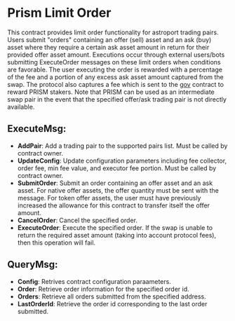 # Prism Limit Order

This contract provides limit order functionality for astroport trading pairs. Users submit "orders" containing an offer (sell) asset and an ask (buy) asset where they require a certain ask asset amount in return for their provided offer asset amount. Executions occur through external users/bots submitting ExecuteOrder messages on these limit orders when conditions are favorable. The user executing the order is rewarded with a percentage of the fee and a portion of any excess ask asset amount captured from the swap. The protocol also captures a fee which is sent to the [gov](/contracts/prism-gov) contract to reward PRISM stakers. Note that PRISM can be used as an intermediate swap pair in the event that the specified offer/ask trading pair is not directly available.  

## ExecuteMsg:
  - **AddPair**: Add a trading pair to the supported pairs list.  Must be called by contract owner.
  - **UpdateConfig**: Update configuration parameters including fee collector, order fee, min fee value, and executor fee portion.  Must be called by contract owner. 
  - **SubmitOrder**: Submit an order containing an offer asset and an ask asset.  For native offer assets, the offer quantity must be sent with the message. For token offer assets, the user must have previously increased the allowance for this contract to transfer itself the offer amount.  
  - **CancelOrder**: Cancel the specified order.
  - **ExecuteOrder**: Execute the specified order.  If the swap is unable to return the required asset amount (taking into account protocol fees), then this operation will fail. 

## QueryMsg:
  - **Config**: Retrives contract configuration paraameters. 
  - **Order**: Retrieve order information for the specified order id.
  - **Orders**: Retrieve all orders submitted from the specified address.
  - **LastOrderId**: Retrieve the order id corresponding to the last order submitted.  
